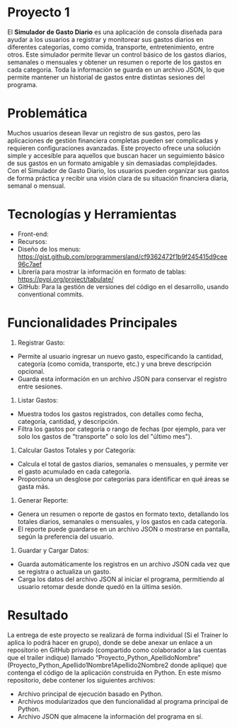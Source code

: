 # **Proyecto 1**

El **Simulador de Gasto Diario** es una aplicación de consola diseñada para ayudar a los usuarios a registrar y monitorear sus gastos diarios en diferentes categorías, como comida, transporte, entretenimiento, entre otros. Este simulador permite llevar un control básico de los gastos diarios, semanales o mensuales y obtener un resumen o reporte de los gastos en cada categoría. Toda la información se guarda en un archivo JSON, lo que permite mantener un historial de gastos entre distintas sesiones del programa.

# **Problemática**

Muchos usuarios desean llevar un registro de sus gastos, pero las aplicaciones de gestión financiera completas pueden ser complicadas y requieren configuraciones avanzadas. Este proyecto ofrece una solución simple y accesible para aquellos que buscan hacer un seguimiento básico de sus gastos en un formato amigable y sin demasiadas complejidades. Con el Simulador de Gasto Diario, los usuarios pueden organizar sus gastos de forma práctica y recibir una visión clara de su situación financiera diaria, semanal o mensual.

# Tecnologías y Herramientas

- Front-end:
- Recursos:
- Diseño de los menus: https://gist.github.com/programmersland/cf9362472f1b9f245415d9cee96c7aef
- Librería para mostrar la información en formato de tablas: https://pypi.org/project/tabulate/
- GitHub: Para la gestión de versiones del código en el desarrollo, usando conventional commits.

# Funcionalidades Principales

1. Registrar Gasto:

- Permite al usuario ingresar un nuevo gasto, especificando la cantidad, categoría (como comida, transporte, etc.) y una breve descripción opcional.
- Guarda esta información en un archivo JSON para conservar el registro entre sesiones.

1. Listar Gastos:

- Muestra todos los gastos registrados, con detalles como fecha, categoría, cantidad, y descripción.
- Filtra los gastos por categoría o rango de fechas (por ejemplo, para ver solo los gastos de "transporte" o solo los del "último mes").

1. Calcular Gastos Totales y por Categoría:

- Calcula el total de gastos diarios, semanales o mensuales, y permite ver el gasto acumulado en cada categoría.
- Proporciona un desglose por categorías para identificar en qué áreas se gasta más.

1. Generar Reporte:

- Genera un resumen o reporte de gastos en formato texto, detallando los totales diarios, semanales o mensuales, y los gastos en cada categoría.
- El reporte puede guardarse en un archivo JSON o mostrarse en pantalla, según la preferencia del usuario.

1. Guardar y Cargar Datos:

- Guarda automáticamente los registros en un archivo JSON cada vez que se registra o actualiza un gasto.
- Carga los datos del archivo JSON al iniciar el programa, permitiendo al usuario retomar desde donde quedó en la última sesión.

# **Resultado**

La entrega de este proyecto se realizará de forma individual (Si el Trainer lo aplica lo podrá hacer en grupo), donde se debe anexar un enlace a un repositorio en GitHub privado (compartido como colaborador a las cuentas que el trailer indique) llamado “Proyecto_Python_ApellidoNombre” (Proyecto_Python_Apellido1Nombre1Apellido2Nombre2 donde aplique) que contenga el código de la aplicación construida en Python. En este mismo repositorio, debe contener los siguientes archivos:

- Archivo principal de ejecución basado en Python.
- Archivos modularizados que den funcionalidad al programa principal de Python.
- Archivo JSON que almacene la información del programa en sí.
